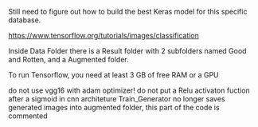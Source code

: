 Still need to figure out how to build the best Keras model for this specific database.

https://www.tensorflow.org/tutorials/images/classification

Inside Data Folder there is a Result folder with 2 subfolders named Good and Rotten, and a Augmented folder. 

To run Tensorflow, you need at least 3 GB of free RAM or a GPU

do not use vgg16 with adam optimizer!
do not put a Relu activaton fuction after a sigmoid in cnn architeture
Train_Generator no longer saves generated images into augmented folder, this part of the code is commented